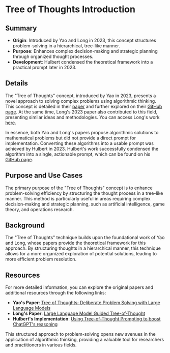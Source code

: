 # Tree of Thoughts Introduction
## Summary

- **Origin**: Introduced by Yao and Long in 2023, this concept structures problem-solving in a hierarchical, tree-like manner.
- **Purpose**: Enhances complex decision-making and strategic planning through organized thought processes.
- **Development**: Hulbert condensed the theoretical framework into a practical prompt later in 2023.

## Details
The "Tree of Thoughts" concept, introduced by Yao in 2023, presents a novel approach to solving complex problems using algorithmic thinking. This concept is detailed in their [paper](https://arxiv.org/abs/2305.10601) and further explored on their [GitHub page](https://github.com/princeton-nlp/tree-of-thought-llm). At the same time, Long's 2023 paper also contributed to this field, presenting similar ideas and methodologies. You can access Long's work [here](https://arxiv.org/abs/2305.08291).

In essence, both Yao and Long's papers propose algorithmic solutions to mathematical problems but did not provide a direct prompt for implementation. Converting these algorithms into a usable prompt was achieved by Hulbert in 2023. Hulbert's work successfully condensed the algorithm into a single, actionable prompt, which can be found on his [GitHub page](https://github.com/dave1010/tree-of-thought-prompting).

## Purpose and Use Cases

The primary purpose of the "Tree of Thoughts" concept is to enhance problem-solving efficiency by structuring the thought process in a tree-like manner. This method is particularly useful in areas requiring complex decision-making and strategic planning, such as artificial intelligence, game theory, and operations research.

## Background

The "Tree of Thoughts" technique builds upon the foundational work of Yao and Long, whose papers provide the theoretical framework for this approach. By structuring thoughts in a hierarchical manner, this technique allows for a more organized exploration of potential solutions, leading to more efficient problem resolution.

## Resources
For more detailed information, you can explore the original papers and additional resources through the following links:
- **Yao's Paper**: [Tree of Thoughts: Deliberate Problem Solving with Large Language Models](https://arxiv.org/abs/2305.10601)
- **Long's Paper**: [Large Language Model Guided Tree-of-Thought](https://arxiv.org/abs/2305.08291)
- **Hulbert's Implementation**: [Using Tree-of-Thought Prompting to boost ChatGPT's reasoning](https://github.com/dave1010/tree-of-thought-prompting)

This structured approach to problem-solving opens new avenues in the application of algorithmic thinking, providing a valuable tool for researchers and practitioners in various fields.
